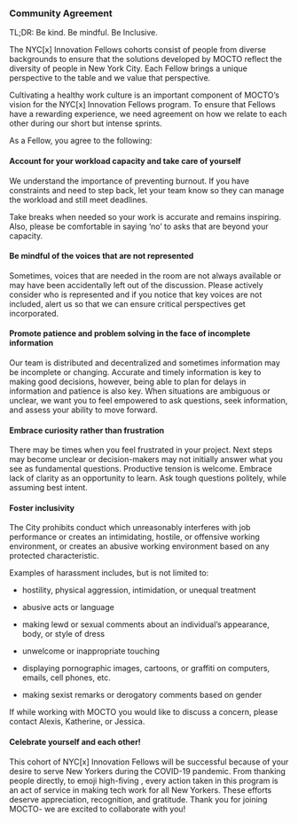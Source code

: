 
### Community Agreement

  

TL;DR: Be kind. Be mindful. Be Inclusive.  
  

The NYC[x] Innovation Fellows cohorts consist of people from diverse backgrounds to ensure that the solutions developed by MOCTO reflect the diversity of people in New York City. Each Fellow brings a unique perspective to the table and we value that perspective.  
  

Cultivating a healthy work culture is an important component of MOCTO’s vision for the NYC[x] Innovation Fellows program. To ensure that Fellows have a rewarding experience, we need agreement on how we relate to each other during our short but intense sprints.  
  

As a Fellow, you agree to the following:

#### Account for your workload capacity and take care of yourself

We understand the importance of preventing burnout. If you have constraints and need to step back, let your team know so they can manage the workload and still meet deadlines.  
  
Take breaks when needed so your work is accurate and remains inspiring. Also, please be comfortable in saying ‘no’ to asks that are beyond your capacity.  
  

#### Be mindful of the voices that are not represented

Sometimes, voices that are needed in the room are not always available or may have been accidentally left out of the discussion. Please actively consider who is represented and if you notice that key voices are not included, alert us so that we can ensure critical perspectives get incorporated.  
  

#### Promote patience and problem solving in the face of incomplete information

Our team is distributed and decentralized and sometimes information may be incomplete or changing. Accurate and timely information is key to making good decisions, however, being able to plan for delays in information and patience is also key. When situations are ambiguous or unclear, we want you to feel empowered to ask questions, seek information, and assess your ability to move forward.  
  

#### Embrace curiosity rather than frustration

There may be times when you feel frustrated in your project. Next steps may become unclear or decision-makers may not initially answer what you see as fundamental questions. Productive tension is welcome. Embrace lack of clarity as an opportunity to learn. Ask tough questions politely, while assuming best intent.

#### Foster inclusivity

The City prohibits conduct which unreasonably interferes with job performance or creates an intimidating, hostile, or offensive working environment, or creates an abusive working environment based on any protected characteristic.

  

Examples of harassment includes, but is not limited to:  
  

-   hostility, physical aggression, intimidation, or unequal treatment
    
-   abusive acts or language
    
-   making lewd or sexual comments about an individual’s appearance, body, or style of dress
    
-   unwelcome or inappropriate touching
    
-   displaying pornographic images, cartoons, or graffiti on computers, emails, cell phones, etc.
    
-   making sexist remarks or derogatory comments based on gender
    

  
  

If while working with MOCTO you would like to discuss a concern, please contact Alexis, Katherine, or Jessica.

  

#### Celebrate yourself and each other!

This cohort of NYC[x] Innovation Fellows will be successful because of your desire to serve New Yorkers during the COVID-19 pandemic. From thanking people directly, to emoji high-fiving , every action taken in this program is an act of service in making tech work for all New Yorkers. These efforts deserve appreciation, recognition, and gratitude. Thank you for joining MOCTO- we are excited to collaborate with you!
